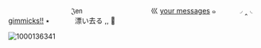 



‌ ‌  ‌  ‌  ‌  ‌  ‌  ‌  ‌  ‌  ‌  ‌  ‌  ‌  ‌  ‌  ‌  ‌  ‌  ‌  ‌  ‌‌  ‌  ‌  ‌  ‌  ‌  ‌  ‌  ‌  ‌  ‌  𝔍𝖾𝗇‌  ‌  ‌  ‌  ‌  ‌  ‌  ‌  ‌  ‌  ‌ 
     ‌  ‌ ‌  ‌  ‌  ‌  ‌  ‌  ‌  ‌  ‌  ‌  ‌  ‌  ‌  ‌  ‌  ‌  ‌‌  ‌  ‌  ‌  ‌  ‌‌  ‌  ‌  ‌  ‌  ‌  ‌  ‌  ‌  ‌  ‌   ‌  ‌  ‌  ‌     ‌  ‌  ‌  ‌  ‌  ‌  ‌      ‌ 巛 [your messages](https://squiirrel.atabook.org) ๑
     ‌‌  ‌  ‌  ‌  ‌  ‌  ‌  ‌  ‌  ‌  ‌ ‌  ‌  ‌  ‌  ‌  ‌  ‌  ‌  ‌  ‌  ‌ ‌  ‌  ‌  ‌  ‌  ‌  ‌  ‌  ‌  ‌  ‌   ‌  ‌  ‌  ‌  ‌  ‌  ‌‌  ‌  ‌    ‌  ‌  ‌  ‌ ◞ ‸ ◟ [gimmicks!!](https://deanspn.straw.page/)‌ ٭ ‌ ‌  ‌  ‌  ‌  ‌  ‌  ‌  ‌  ‌  ‌  ‌  ‌  ‌  ‌  ‌  ‌  ‌  ‌  ‌  ‌ ‌  ‌ ‌ ‌  ‌  ‌  ‌  ‌  ‌  ‌  ‌  ‌  ‌  ‌  ‌  ‌  ‌  ‌  ‌  ‌  ‌  ‌  ‌  ‌ ‌  ‌  ‌  ‌  ‌  ‌  ‌  ‌  ‌  ‌  ‌ ‌  ‌ ‌  ‌  ‌  ‌  ‌  ‌  ‌  ‌  ‌  ‌  ‌ ‌  ‌  ‌  ‌  ‌  ‌  ‌  ‌  ‌  ‌  ‌  ‌  ‌  ‌  ‌  ‌  ‌  ‌  ‌  ‌  ‌  ‌  ‌‌  ‌  ‌  ‌  ‌  ‌  ‌  ‌  ‌  ‌  ‌   ‌  ‌  ‌  ‌  ‌  ‌ 
 ‌  ‌  ‌‌‌  ‌  ‌  ‌  ‌  ‌  ‌  ‌  ‌  ‌  ‌   ‌  ‌  ‌  ‌  ‌  ‌  ‌  ‌  ‌  ‌   ‌  ‌  ‌  ‌  ‌  ‌  ‌‌  ‌  ‌  ‌  ‌  ‌  ‌  ‌  ‌ ‌  ‌  ‌  ‌  ‌  ‌  ‌  ‌  ‌  ‌  ‌  ‌  ‌  ‌  ‌  ‌  ‌  ‌  ‌  ‌  ‌  ‌  ‌  ‌  ‌     漂い去る ,, 🦴


![1000136341](https://github.com/user-attachments/assets/e0c140e0-7895-4c88-aef2-0c9d996bd3f3)



